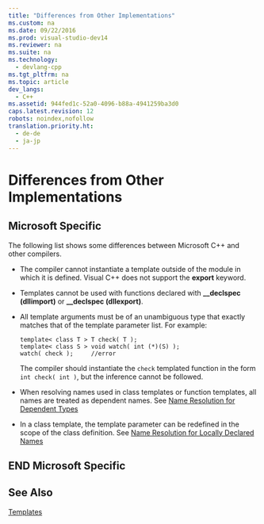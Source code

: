 ```yaml
---
title: "Differences from Other Implementations"
ms.custom: na
ms.date: 09/22/2016
ms.prod: visual-studio-dev14
ms.reviewer: na
ms.suite: na
ms.technology: 
  - devlang-cpp
ms.tgt_pltfrm: na
ms.topic: article
dev_langs: 
  - C++
ms.assetid: 944fed1c-52a0-4096-b88a-4941259ba3d0
caps.latest.revision: 12
robots: noindex,nofollow
translation.priority.ht: 
  - de-de
  - ja-jp
---
```

# Differences from Other Implementations
## Microsoft Specific  
 The following list shows some differences between Microsoft C++ and other compilers.  
  
-   The compiler cannot instantiate a template outside of the module in which it is defined. Visual C++ does not support the **export** keyword.  
  
-   Templates cannot be used with functions declared with **__declspec (dllimport)** or **__declspec (dllexport)**.  
  
-   All template arguments must be of an unambiguous type that exactly matches that of the template parameter list. For example:  
  
    ```  
    template< class T > T check( T );  
    template< class S > void watch( int (*)(S) );  
    watch( check );     //error  
    ```  
  
     The compiler should instantiate the `check` templated function in the form `int check( int )`, but the inference cannot be followed.  
  
-   When resolving names used in class templates or function templates, all names are treated as dependent names.  See [Name Resolution for Dependent Types](../vs140/name-resolution-for-dependent-types.md)  
  
-   In a class template, the template parameter can be redefined in the scope of the class definition.  See [Name Resolution for Locally Declared Names](../vs140/name-resolution-for-locally-declared-names.md)  
  
## END Microsoft Specific  
  
## See Also  
 [Templates](../vs140/templates--c---.md)